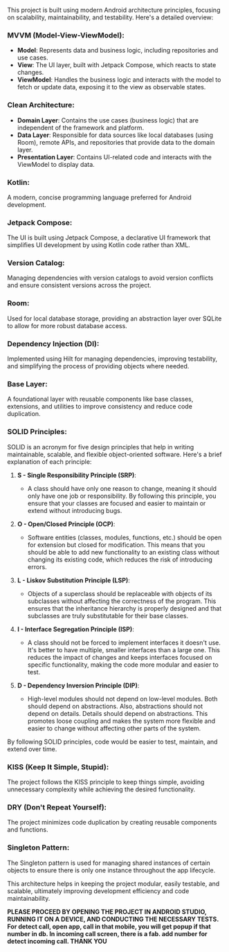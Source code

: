 This project is built using modern Android architecture principles, focusing on scalability, maintainability, and testability. Here's a detailed overview:

### MVVM (Model-View-ViewModel):
- **Model**: Represents data and business logic, including repositories and use cases.
- **View**: The UI layer, built with Jetpack Compose, which reacts to state changes.
- **ViewModel**: Handles the business logic and interacts with the model to fetch or update data, exposing it to the view as observable states.

### Clean Architecture:
- **Domain Layer**: Contains the use cases (business logic) that are independent of the framework and platform.
- **Data Layer**: Responsible for data sources like local databases (using Room), remote APIs, and repositories that provide data to the domain layer.
- **Presentation Layer**: Contains UI-related code and interacts with the ViewModel to display data.

### Kotlin:
A modern, concise programming language preferred for Android development.

### Jetpack Compose:
The UI is built using Jetpack Compose, a declarative UI framework that simplifies UI development by using Kotlin code rather than XML.

### Version Catalog:
Managing dependencies with version catalogs to avoid version conflicts and ensure consistent versions across the project.

### Room:
Used for local database storage, providing an abstraction layer over SQLite to allow for more robust database access.

### Dependency Injection (DI):
Implemented using Hilt for managing dependencies, improving testability, and simplifying the process of providing objects where needed.

### Base Layer:
A foundational layer with reusable components like base classes, extensions, and utilities to improve consistency and reduce code duplication.

### SOLID Principles:
SOLID is an acronym for five design principles that help in writing maintainable, scalable, and flexible object-oriented software. Here's a brief explanation of each principle:

1. **S - Single Responsibility Principle (SRP)**:
   - A class should have only one reason to change, meaning it should only have one job or responsibility. By following this principle, you ensure that your classes are focused and easier to maintain or extend without introducing bugs.

2. **O - Open/Closed Principle (OCP)**:
   - Software entities (classes, modules, functions, etc.) should be open for extension but closed for modification. This means that you should be able to add new functionality to an existing class without changing its existing code, which reduces the risk of introducing errors.

3. **L - Liskov Substitution Principle (LSP)**:
   - Objects of a superclass should be replaceable with objects of its subclasses without affecting the correctness of the program. This ensures that the inheritance hierarchy is properly designed and that subclasses are truly substitutable for their base classes.

4. **I - Interface Segregation Principle (ISP)**:
   - A class should not be forced to implement interfaces it doesn't use. It's better to have multiple, smaller interfaces than a large one. This reduces the impact of changes and keeps interfaces focused on specific functionality, making the code more modular and easier to test.

5. **D - Dependency Inversion Principle (DIP)**:
   - High-level modules should not depend on low-level modules. Both should depend on abstractions. Also, abstractions should not depend on details. Details should depend on abstractions. This promotes loose coupling and makes the system more flexible and easier to change without affecting other parts of the system.

By following SOLID principles, code would be easier to test, maintain, and extend over time.

### KISS (Keep It Simple, Stupid):
The project follows the KISS principle to keep things simple, avoiding unnecessary complexity while achieving the desired functionality.

### DRY (Don't Repeat Yourself):
The project minimizes code duplication by creating reusable components and functions.

### Singleton Pattern:
The Singleton pattern is used for managing shared instances of certain objects to ensure there is only one instance throughout the app lifecycle.

This architecture helps in keeping the project modular, easily testable, and scalable, ultimately improving development efficiency and code maintainability.

**PLEASE PROCEED BY OPENING THE PROJECT IN ANDROID STUDIO, RUNNING IT ON A DEVICE, AND CONDUCTING THE NECESSARY TESTS. For detect call, open app, call in that mobile, you will get popup if that number in db. In incoming call screen, there is a fab. add number for detect incoming call. THANK YOU**
